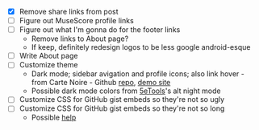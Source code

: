 - [x] Remove share links from post
- [ ] Figure out MuseScore profile links
- [ ] Figure out what I'm gonna do for the footer links
    - Remove links to About page?
    - If keep, definitely redesign logos to be less google android-esque
- [ ] Write About page
- [ ] Customize theme
    - Dark mode; sidebar avigation and profile icons; also link hover - from Carte Noire - Github [repo](https://github.com/jacobtomlinson/carte-noire), [demo site](http://carte-noire.jacobtomlinson.co.uk)
    - Possible dark mode colors from [5eTools](https://5e.tools/index.html)'s alt night mode
- [ ] Customize CSS for GitHub gist embeds so they're not so ugly
- [ ] Customize CSS for GitHub gist embeds so they're not so long
    - Possible [help](https://betterstack.dev/blog/how-to-embed-a-github-gist-in-your-website/)
